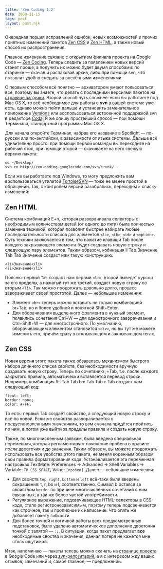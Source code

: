 ```yaml
---
title: 'Zen Coding 1.2'
date: 2008-11-15
tags: post
layout: post.njk
---
```


Очередная порция исправлений ошибок, новых возможностей и прочих приятных изменений пакетов [Zen CSS](/2008/10/zen-css/) и [Zen HTML](/2008/08/zen-html/), а также новый способ их распространения.

Главное изменение связано с открытием филиала проекта на Google Code — [Zen Coding](http://code.google.com/p/zen-coding/). Теперь следить за появлением новых версий станет проще, а получить их можно будет двумя способами: по старинке — скачав и распаковав архив, либо при помощи svn, что позволит удобно следить за внесёнными изменениями.

С первым способом всё понятно — архиватором умеют пользоваться все, поэтому вы знаете, что делать с последними версиями пакетов на [странице загрузки](http://code.google.com/p/zen-coding/downloads/list). Второй способ чуть сложнее: если вы работаете под Mac OS X, то всё необходимое для работы с **svn** в вашей системе уже есть, однако можно пойти дальше и установить замечательное приложение [Versions](http://www.versionsapp.com/) или воспользоваться встроенной поддержкой svn в редакторе [Coda](http://www.panic.com/coda/). Я же опишу простейший способ — при помощи Терминала, стандартной программы Mac OS X.

Для начала откройте Терминал, набрав его название в Spotlight — по-русски или по-английски, в зависимости от языка системы. Дальше всё удивительно просто: при помощи первой команды вы переходите на рабочий стол, при помощи второй — скачиваете на него свежую версию пакета:

    cd ~/Desktop/
    svn co http://zen-coding.googlecode.com/svn/trunk/ .

Если же вы работаете под Windows, то могу предложить вам воспользоваться утилитой [TortoiseSVN](http://tortoisesvn.tigris.org/) — тоже не менее простой в обращении. Так, с контролем версий разобрались, переходим к списку изменений:

## Zen HTML

Система комбинаций E+n, которая разворачивала селекторы с необходимым количеством детей (от одного до пяти) была полностью заменена техникой, которая позволит быстрее набирать любые последовательности списков для элементов `<li>`, `<th>`, `<td>` и `<option>`. Суть техники заключается в том, что нажатие клавиши Tab после каждого закрывающего элемента будет создавать новую строку и следующую пару элементов. Таким образом, кобинация li Tab Значение Tab Tab Значение создаст нам такую конструкцию:

    <li>Значение</li>
    <li>Значение</li>

Поясню: первый `Tab` создаст нам первый `<li>`, второй выведет курсор за его пределы, а нажатый тут же третий, создаст новую строку со вторым `<li>`. Так можно продолжать довольно долго, процесс завораживает своей простотой. Далее — небольшие изменения:

- Элемент `<br>` теперь можно вставить не только комбинацией br+Tab, но и более удобной и понятной Shift+Enter.
- Для оборачивания выделенного фрагмента в нужный элемент, появились сочетания Ctrl+W — для однострочного заворачивания и Ctrl+Shift+W — для многострочного. По умолчанию, оборачивающим элементом становится `<div>`, но вы тут же можете изменить его, причём сразу в открывающем и закрывающем тегах.

## Zen CSS

Новая версия этого пакета также обзавелась механизмом быстрого набора длинного списка свойств, без необходимости вручную создавать новую строку. Теперь по сочетанию ;+Tab, т.е. после каждого закрытого правила, автоматически вставляется перевод строки. Например, комбинация fl:l Tab Tab b:n Tab Tab c Tab создаст нам следующий код:

    float: left;
    border: none;
    color: #FFF;

То есть: первый Tab создаёт свойство, а следующий новую строку и всё по новой. Если же свойство разворачивается с предустановленными значениями, то вам сначала придётся пройтись по ним, а потом уже выйти за пределы правила и создать новую строку.

Также, по многочисленным заявкам, была введена специальная переменная, которая регламентирует появление пробела в правиле _после_ двоеточия и _до_ значения. Таким образом, вы можете продолжать использовать все удобства этого пакета, не меняя коренным образом свои правила форматирования кода. Устанавливается эта переменная настройках TextMate: Preferences → Advanced → Shell Variables → Variable: `TM_CSS_SPACE`, Value: `[пробел]`. Далее — небольшие изменения:

- Для свойств `top`, `right`, `bottom` и `left` всё-таки были введены сокращения: t, r, bo и l, соответственно. Символ b остался за свойством `border` по причине многочисленных сочетаний с ним связанных, а так же более частой употребимости.
- Регулярное выражение, подсвечивающее HTML-селекторы в CSS-коде, стало регистронезависимым, поэтому теперь подсвечивается как строчное, так и прописное их написание. Что опять же добавляет пакету гибкости.
- Для более точной и логичной работы всех предусмотренных подстановок, было удалено автоматическое дополнение двоеточия точкой с запятой — `:;`. В ситуации, когда пакет предлагает **все** необходимые своства и значения, данная потеря не кажется мне столь ощутимой.

Итак, напоминаю — пакеты теперь можно скачать на [странице проекта](http://code.google.com/p/zen-coding/) в Google Code или через [svn-репозитарий](http://code.google.com/p/zen-coding/source/checkout), а я с интересом жду ваших отзывов, замечаний и, самое главное, — предложений.

